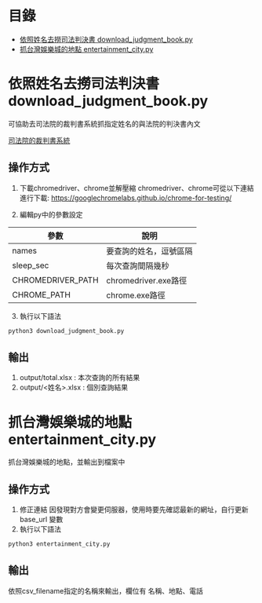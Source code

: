 # 目錄
- [依照姓名去撈司法判決書 download_judgment_book.py](#依照姓名去撈司法判決書-download_judgment_bookpy)
- [抓台灣娛樂城的地點 entertainment_city.py](#抓台灣娛樂城的地點-entertainment_citypy)


# 依照姓名去撈司法判決書 download_judgment_book.py

可協助去司法院的裁判書系統抓指定姓名的與法院的判決書內文

[司法院的裁判書系統](https://judgment.judicial.gov.tw/FJUD/Default.aspx)

## 操作方式

1. 下載chromedriver、chrome並解壓縮
chromedriver、chrome可從以下連結進行下載: https://googlechromelabs.github.io/chrome-for-testing/

2. 編輯py中的參數設定

|參數|說明|
|---|---|
|names|要查詢的姓名，逗號區隔|
|sleep_sec|每次查詢間隔幾秒|
|CHROMEDRIVER_PATH|chromedriver.exe路徑|
|CHROME_PATH|chrome.exe路徑|

3. 執行以下語法
```python
python3 download_judgment_book.py
```

## 輸出

1. output/total.xlsx : 本次查詢的所有結果
2. output/<姓名>.xlsx : 個別查詢結果

# 抓台灣娛樂城的地點 entertainment_city.py
抓台灣娛樂城的地點，並輸出到檔案中

## 操作方式
1. 修正連結
因發現對方會變更伺服器，使用時要先確認最新的網址，自行更新 base_url 變數
2. 執行以下語法
```python
python3 entertainment_city.py
```

## 輸出
依照csv_filename指定的名稱來輸出，欄位有 名稱、地點、電話
